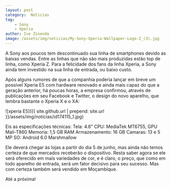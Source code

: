 ```yaml
---
layout: post
category:  Noticias
tag:
    - Sony
    - Xperia
author: Ivo Zinenda
image: /assets/img/noticias/My-Sony-Xperia-Wallpaper-Logo-Z_(3).jpg
---
```


A Sony aos poucos tem descontinuado sua linha de smartphones devido as baixas vendas.
Entre as linhas que não são mais produzidas estão top de linha, como Xperia Z.
Para a felicidade dos fans da linha Xperia, a Sony ainda tem investido na sua linha de entrada, ou baixo custo.

Após alguns rumores de que a companhia poderia lançar em breve um possível Xperia E5 com hardware renovado e ainda mais capaz do que a geração anterior, há poucas horas, a empresa confirmou, através de publicações em seu Facebook e Twitter, o design do novo aparelho, que lembra bastante o Xperia X e o XA:

![xperia E5]({{ site.github.url | prepend: site.url }}/assets/img/noticias/id174115_1.jpg)

Eis as especificações técnicas:
Tela: 4.6”
CPU: MediaTek MT6755, GPU Mali-T860
Memoria: 1,5 GB RAM
Armazenamento: 16 GB
Camaras: 13 e 5 MP
SO: Android 6.0 Marshmallow

Ele deverá chegar às lojas a partir do dia 5 de junho, mas ainda não temos certeza de que mercados receberão o dispositivo. Resta saber agora se ele será oferecido em mais variedades de cor, e é claro, o preço, que como em todo aparelho de entrada, será um fator decisivo para seu sucesso. Mas com certeza também será vendido em Moçambique.

Até a próxima!